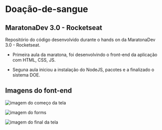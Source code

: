 # Doação-de-sangue

## MaratonaDev 3.0 - Rocketseat 
Repositório do código desenvolvido durante o hands on da MaratonaDev 3.0 - Rocketseat.

- Primeira aula da maratona, foi desenvolvindo o front-end da aplicação com HTML, CSS, JS.


- Seguna aula iniciou a instalação do NodeJS, pacotes e a finalizado o sistema DOE.

## Imagens do font-end
![imagem do começo da tela](https://github.com/ruanderlan74/Doacao-de-sangue/blob/master/TELAWEB1.PNG)

![imagem do forms](https://github.com/ruanderlan74/Doacao-de-sangue/blob/master/TELAWEB2.PNG)

![imagem do final da tela](https://github.com/ruanderlan74/Doacao-de-sangue/blob/master/TELAWEB3.PNG)
